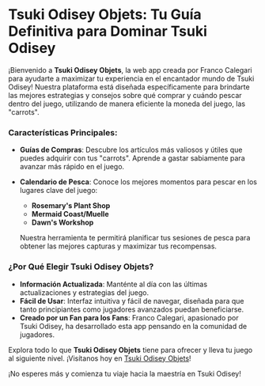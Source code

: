 <h1>Tsuki Odisey Objets: Tu Guía Definitiva para Dominar Tsuki Odisey</h1>

¡Bienvenido a **Tsuki Odisey Objets**, la web app creada por Franco Calegari para ayudarte a maximizar tu experiencia en el encantador mundo de Tsuki Odisey! Nuestra plataforma está diseñada específicamente para brindarte las mejores estrategias y consejos sobre qué comprar y cuándo pescar dentro del juego, utilizando de manera eficiente la moneda del juego, las "carrots".

### Características Principales:

- **Guías de Compras**: Descubre los artículos más valiosos y útiles que puedes adquirir con tus "carrots". Aprende a gastar sabiamente para avanzar más rápido en el juego.
  
- **Calendario de Pesca**: Conoce los mejores momentos para pescar en los lugares clave del juego:
  - **Rosemary's Plant Shop**
  - **Mermaid Coast/Muelle**
  - **Dawn's Workshop**
  
  Nuestra herramienta te permitirá planificar tus sesiones de pesca para obtener las mejores capturas y maximizar tus recompensas.

### ¿Por Qué Elegir Tsuki Odisey Objets?

- **Información Actualizada**: Manténte al día con las últimas actualizaciones y estrategias del juego.
- **Fácil de Usar**: Interfaz intuitiva y fácil de navegar, diseñada para que tanto principiantes como jugadores avanzados puedan beneficiarse.
- **Creado por un Fan para los Fans**: Franco Calegari, apasionado por Tsuki Odisey, ha desarrollado esta app pensando en la comunidad de jugadores.

Explora todo lo que **Tsuki Odisey Objets** tiene para ofrecer y lleva tu juego al siguiente nivel. ¡Visítanos hoy en [Tsuki Odisey Objets](https://francocalegari.github.io/TsukiOdiseyObjets/)!

¡No esperes más y comienza tu viaje hacia la maestría en Tsuki Odisey!
